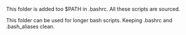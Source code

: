 This folder is added too $PATH in .bashrc. All these scripts are sourced.

This folder can be used for longer bash scripts.
Keeping .bashrc and .bash_aliases clean.

